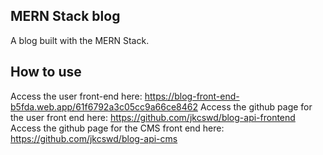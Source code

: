 ## MERN Stack blog

A blog built with the MERN Stack.

## How to use
Access the user front-end here: https://blog-front-end-b5fda.web.app/61f6792a3c05cc9a66ce8462
Access the github page for the user front end here: https://github.com/jkcswd/blog-api-frontend
Access the github page for the CMS front end here: https://github.com/jkcswd/blog-api-cms

